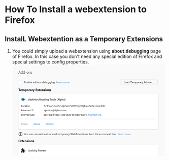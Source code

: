 # How To Install a webextension to Firefox

## InstalL Webextention as a Temporary Extensions

1. You could simply upload a webextension using **about:debugging** page of Firefox.
   In this case you don't need any special edition of Firefox and special settings to config properties.
   ![Screenshot](images/firefox-debugging.png)